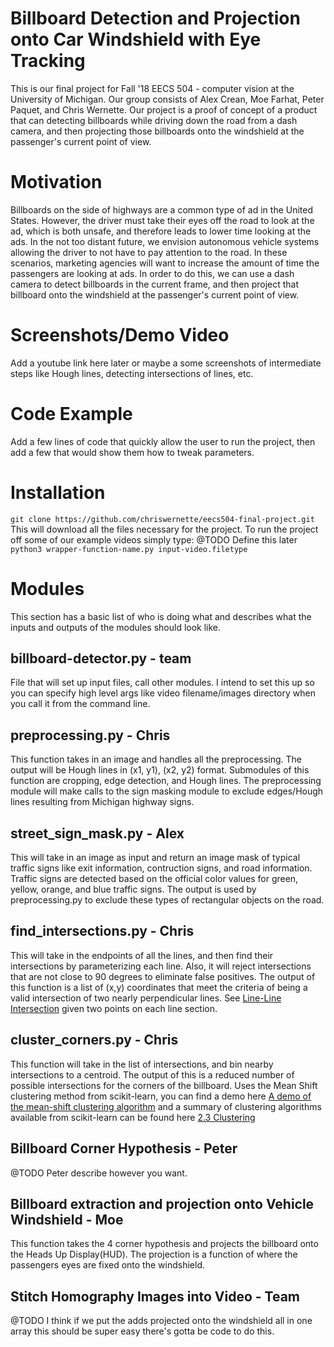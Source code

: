 # Billboard Detection and Projection onto Car Windshield with Eye Tracking
This is our final project for Fall '18 EECS 504 - computer vision at the University of Michigan. Our group consists of Alex Crean, Moe Farhat, Peter Paquet, and Chris Wernette. Our project is a proof of concept of a product that can detecting billboards while driving down the road from a dash camera, and then projecting those billboards onto the windshield at the passenger's current point of view.

# Motivation
Billboards on the side of highways are a common type of ad in the United States. However, the driver must take their eyes off the road to look at the ad, which is both unsafe, and therefore leads to lower time looking at the ads. In the not too distant future, we envision autonomous vehicle systems allowing the driver to not have to pay attention to the road. In these scenarios, marketing agencies will want to increase the amount of time the passengers are looking at ads. In order to do this, we can use a dash camera to detect billboards in the current frame, and then project that billboard onto the windshield at the passenger's current point of view.

# Screenshots/Demo Video
Add a youtube link here later or maybe a some screenshots of intermediate steps like Hough lines, detecting intersections of lines, etc.

# Code Example
Add a few lines of code that quickly allow the user to run the project, then add a few that would show them how to tweak parameters.

# Installation
`git clone https://github.com/chriswernette/eecs504-final-project.git`
This will download all the files necessary for the project. To run the project off some of our example videos simply type:
@TODO Define this later
`python3 wrapper-function-name.py input-video.filetype`

# Modules
This section has a basic list of who is doing what and describes what the inputs and outputs of the modules should look like.

## billboard-detector.py - team
File that will set up input files, call other modules. I intend to set this up so you can specify high level args like video filename/images directory when you call it from the command line.

## preprocessing.py - Chris
This function takes in an image and handles all the preprocessing. The output will be Hough lines in (x1, y1), (x2, y2) format. Submodules of this function are cropping, edge detection, and Hough lines. The preprocessing module will make calls to the sign masking module to exclude edges/Hough lines resulting from Michigan highway signs.

## street_sign_mask.py - Alex
This will take in an image as input and return an image mask of typical traffic signs like exit information, contruction signs, and road information. Traffic signs are detected based on the official color values for green, yellow, orange, and blue traffic signs. The output is used by preprocessing.py to exclude these types of rectangular objects on the road.

## find_intersections.py - Chris
This will take in the endpoints of all the lines, and then find their intersections by parameterizing each line. Also, it will reject intersections that are not close to 90 degrees to eliminate false positives. The output of this function is a list of (x,y) coordinates that meet the criteria of being a valid intersection of two nearly perpendicular lines. See [Line-Line Intersection](https://en.wikipedia.org/wiki/Line%E2%80%93line_intersection) given two points on each line section.

## cluster_corners.py - Chris
This function will take in the list of intersections, and bin nearby intersections to a centroid. The output of this is a reduced number of possible intersections for the corners of the billboard. Uses the Mean Shift clustering method from scikit-learn, you can find a demo here [A demo of the mean-shift clustering algorithm](https://scikit-learn.org/stable/auto_examples/cluster/plot_mean_shift.html) and a summary of clustering algorithms available from scikit-learn can be found here [2.3 Clustering](https://scikit-learn.org/stable/modules/clustering.html#mean-shift)

## Billboard Corner Hypothesis - Peter
@TODO Peter describe however you want.

## Billboard extraction and projection onto Vehicle Windshield - Moe
This function takes the 4 corner hypothesis and projects the billboard onto the Heads Up Display(HUD). The projection is a function of where the passengers eyes are fixed onto the windshield. 

## Stitch Homography Images into Video - Team
@TODO I think if we put the adds projected onto the windshield all in one array this should be super easy there's gotta be code to do this.
